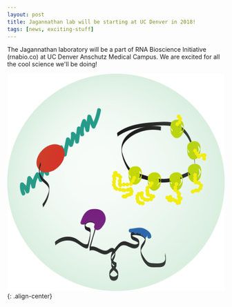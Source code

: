 ```yaml
---
layout: post
title: Jagannathan lab will be starting at UC Denver in 2018!
tags: [news, exciting-stuff]
---
```


The Jagannathan laboratory will be a part of RNA Bioscience Initiative (rnabio.co) at UC Denver Anschutz Medical Campus. We are excited for all the cool science we'll be doing! 

![image-center](/img/logo-01.png){: .align-center}
